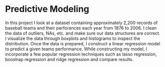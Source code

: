 # Predictive Modeling

In this project I look at a dataset containing approximately 2,200 records of baseball teams and their perforances each year from 1876 to 2006. I clean the data of outliers, NAs, etc. and make sure our data structures are correct. I visualize the data through boxplots and histograms to inspect the distribution. Once the data is prepared, I construct a linear regression model to predict a given teams performance. While constructing my model, I incorporate a few popular regression techniques such as lasso regression, boostrap regression and ridge regression and compare results. 
